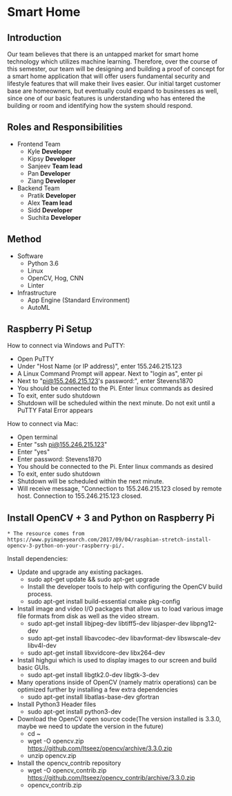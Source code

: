 # Smart Home
## Introduction

Our team believes that there is an untapped market for smart home technology which utilizes machine learning. Therefore, over the course of this semester, our team will be designing and building a proof of concept for a smart home application that will offer users fundamental security and lifestyle features that will make their lives easier. Our initial target customer base are homeowners, but eventually could expand to businesses as well, since one of our basic features is understanding who has entered the building or room and identifying how the system should respond.

## Roles and Responsibilities
* Frontend Team
    * Kyle **Developer**
    * Kipsy **Developer**
    * Sanjeev **Team lead**
    * Pan **Developer**
    * Ziang **Developer**
* Backend Team
    * Pratik **Developer**
    * Alex **Team lead**
    * Sidd **Developer**
    * Suchita **Developer**

## Method
* Software
    * Python 3.6
    * Linux
    * OpenCV, Hog, CNN
    * Linter
* Infrastructure
    * App Engine (Standard Environment)
    * AutoML
    
## Raspberry Pi Setup

How to connect via Windows and PuTTY:
   * Open PuTTY
   * Under "Host Name (or IP address)", enter 155.246.215.123
   * A Linux Command Prompt will appear. Next to "login as", enter pi
   * Next to "pi@155.246.215.123's password:", enter Stevens1870
   * You should be connected to the Pi. Enter linux commands as desired
   * To exit, enter sudo shutdown
   * Shutdown will be scheduled within the next minute. Do not exit until a PuTTY Fatal Error appears

How to connect via Mac:
   * Open terminal
   * Enter "ssh pi@155.246.215.123"
   * Enter "yes"
   * Enter password: Stevens1870
   * You should be connected to the Pi. Enter linux commands as desired
   * To exit, enter sudo shutdown
   * Shutdown will be scheduled within the next minute.
   * Will receive message, "Connection to 155.246.215.123 closed by remote host. Connection to 155.246.215.123   closed.

## Install OpenCV + 3 and Python on Raspberry Pi
    * The resource comes from https://www.pyimagesearch.com/2017/09/04/raspbian-stretch-install-opencv-3-python-on-your-raspberry-pi/.
Install dependencies:
* Update and upgrade any existing packages.    
	* sudo apt-get update && sudo apt-get upgrade
	* Install the developer tools to help with configuring the OpenCV build process.    
	* sudo apt-get install build-essential cmake pkg-config
* Install image and video I/O packages that allow us to load various image file formats from disk as well as the video stream.
	* sudo apt-get install libjpeg-dev libtiff5-dev libjasper-dev libpng12-dev
	* sudo apt-get install libavcodec-dev libavformat-dev libswscale-dev libv4l-dev
	* sudo apt-get install libxvidcore-dev libx264-dev
* Install highgui which is used to display images to our screen and build basic GUIs.
	* sudo apt-get install libgtk2.0-dev libgtk-3-dev
* Many operations inside of OpenCV (namely matrix operations) can be optimized further by installing a few extra dependencies
	* sudo apt-get install libatlas-base-dev gfortran
* Install Python3 Header files
	* sudo apt-get install python3-dev
* Download the OpenCV open source code(The version installed is 3.3.0, maybe we need to update the version in the future)
	* cd ~
	* wget -O opencv.zip https://github.com/Itseez/opencv/archive/3.3.0.zip
	* unzip opencv.zip
* Install the opencv_contrib repository
	* wget -O opencv_contrib.zip https://github.com/Itseez/opencv_contrib/archive/3.3.0.zip
	* opencv_contrib.zip
     

